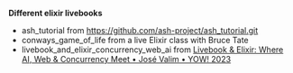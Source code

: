 **Different elixir livebooks**

* ash_tutorial from https://github.com/ash-project/ash_tutorial.git
* conways_game_of_life from a live Elixir class with Bruce Tate
* livebook_and_elixir_concurrency_web_ai from [Livebook & Elixir: Where AI, Web & Concurrency Meet • José Valim • YOW! 2023](https://www.youtube.com/watch?v=pas9WdWIBHs&t=4s)
